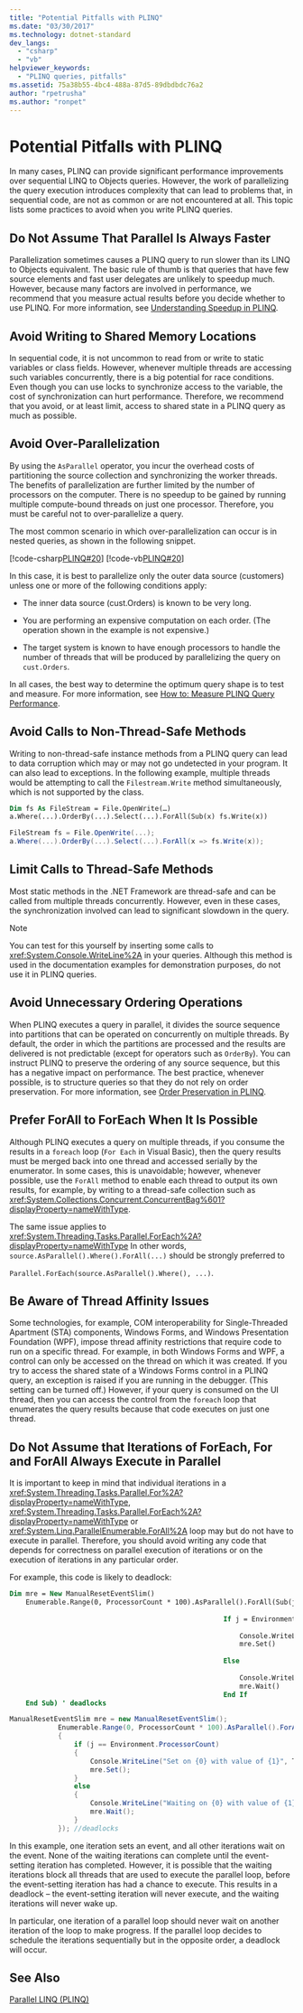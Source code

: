 ```yaml
---
title: "Potential Pitfalls with PLINQ"
ms.date: "03/30/2017"
ms.technology: dotnet-standard
dev_langs: 
  - "csharp"
  - "vb"
helpviewer_keywords: 
  - "PLINQ queries, pitfalls"
ms.assetid: 75a38b55-4bc4-488a-87d5-89dbdbdc76a2
author: "rpetrusha"
ms.author: "ronpet"
---
```

# Potential Pitfalls with PLINQ
In many cases, PLINQ can provide significant performance improvements over sequential LINQ to Objects queries. However, the work of parallelizing the query execution introduces complexity that can lead to problems that, in sequential code, are not as common or are not encountered at all. This topic lists some practices to avoid when you write PLINQ queries.  
  
## Do Not Assume That Parallel Is Always Faster  
 Parallelization sometimes causes a PLINQ query to run slower than its LINQ to Objects equivalent. The basic rule of thumb is that queries that have few source elements and fast user delegates are unlikely to speedup much. However, because many factors are involved in performance, we recommend that you measure actual results before you decide whether to use PLINQ. For more information, see [Understanding Speedup in PLINQ](../../../docs/standard/parallel-programming/understanding-speedup-in-plinq.md).  
  
## Avoid Writing to Shared Memory Locations  
 In sequential code, it is not uncommon to read from or write to static variables or class fields. However, whenever multiple threads are accessing such variables concurrently, there is a big potential for race conditions. Even though you can use locks to synchronize access to the variable, the cost of synchronization can hurt performance. Therefore, we recommend that you avoid, or at least limit, access to shared state in a PLINQ query as much as possible.  
  
## Avoid Over-Parallelization  
 By using the `AsParallel` operator, you incur the overhead costs of partitioning the source collection and synchronizing the worker threads. The benefits of parallelization are further limited by the number of processors on the computer. There is no speedup to be gained by running multiple compute-bound threads on just one processor. Therefore, you must be careful not to over-parallelize a query.  
  
 The most common scenario in which over-parallelization can occur is in nested queries, as shown in the following snippet.  
  
 [!code-csharp[PLINQ#20](../../../samples/snippets/csharp/VS_Snippets_Misc/plinq/cs/plinqsamples.cs#20)]
 [!code-vb[PLINQ#20](../../../samples/snippets/visualbasic/VS_Snippets_Misc/plinq/vb/plinq2_vb.vb#20)]  
  
 In this case, it is best to parallelize only the outer data source (customers) unless one or more of the following conditions apply:  
  
- The inner data source (cust.Orders) is known to be very long.  
  
- You are performing an expensive computation on each order. (The operation shown in the example is not expensive.)  
  
- The target system is known to have enough processors to handle the number of threads that will be produced by parallelizing the query on `cust.Orders`.  
  
 In all cases, the best way to determine the optimum query shape is to test and measure. For more information, see [How to: Measure PLINQ Query Performance](../../../docs/standard/parallel-programming/how-to-measure-plinq-query-performance.md).  
  
## Avoid Calls to Non-Thread-Safe Methods  
 Writing to non-thread-safe instance methods from a PLINQ query can lead to data corruption which may or may not go undetected in your program. It can also lead to exceptions. In the following example, multiple threads would be attempting to call the `Filestream.Write` method simultaneously, which is not supported by the class.  
  
```vb  
Dim fs As FileStream = File.OpenWrite(…)  
a.Where(...).OrderBy(...).Select(...).ForAll(Sub(x) fs.Write(x))  
```  
  
```csharp  
FileStream fs = File.OpenWrite(...);  
a.Where(...).OrderBy(...).Select(...).ForAll(x => fs.Write(x));  
```  
  
## Limit Calls to Thread-Safe Methods  
 Most static methods in the .NET Framework are thread-safe and can be called from multiple threads concurrently. However, even in these cases, the synchronization involved can lead to significant slowdown in the query.  
  
> [!NOTE]
>  You can test for this yourself by inserting some calls to <xref:System.Console.WriteLine%2A> in your queries. Although this method is used in the documentation examples for demonstration purposes, do not use it in PLINQ queries.  
  
## Avoid Unnecessary Ordering Operations  
 When PLINQ executes a query in parallel, it divides the source sequence into partitions that can be operated on concurrently on multiple threads. By default, the order in which the partitions are processed and the results are delivered is not predictable (except for operators such as `OrderBy`). You can instruct PLINQ to preserve the ordering of any source sequence, but this has a negative impact on performance. The best practice, whenever possible, is to structure queries so that they do not rely on order preservation. For more information, see [Order Preservation in PLINQ](../../../docs/standard/parallel-programming/order-preservation-in-plinq.md).  
  
## Prefer ForAll to ForEach When It Is Possible  
 Although PLINQ executes a query on multiple threads, if you consume the results in a `foreach` loop (`For Each` in Visual Basic), then the query results must be merged back into one thread and accessed serially by the enumerator. In some cases, this is unavoidable; however, whenever possible, use the `ForAll` method to enable each thread to output its own results, for example, by writing to a thread-safe collection such as <xref:System.Collections.Concurrent.ConcurrentBag%601?displayProperty=nameWithType>.  
  
 The same issue applies to <xref:System.Threading.Tasks.Parallel.ForEach%2A?displayProperty=nameWithType> In other words, `source.AsParallel().Where().ForAll(...)` should be strongly preferred to  
  
 `Parallel.ForEach(source.AsParallel().Where(), ...)`.  
  
## Be Aware of Thread Affinity Issues  
 Some technologies, for example, COM interoperability for Single-Threaded Apartment (STA) components, Windows Forms, and Windows Presentation Foundation (WPF), impose thread affinity restrictions that require code to run on a specific thread. For example, in both Windows Forms and WPF, a control can only be accessed on the thread on which it was created. If you try to access the shared state of a Windows Forms control in a PLINQ query, an exception is raised if you are running in the debugger. (This setting can be turned off.) However, if your query is consumed on the UI thread, then you can access the control from the `foreach` loop that enumerates the query results because that code executes on just one thread.  
  
## Do Not Assume that Iterations of ForEach, For and ForAll Always Execute in Parallel  
 It is important to keep in mind that individual iterations in a <xref:System.Threading.Tasks.Parallel.For%2A?displayProperty=nameWithType>, <xref:System.Threading.Tasks.Parallel.ForEach%2A?displayProperty=nameWithType> or <xref:System.Linq.ParallelEnumerable.ForAll%2A> loop may but do not have to execute in parallel. Therefore, you should avoid writing any code that depends for correctness on parallel execution of iterations or on the execution of iterations in any particular order.  
  
 For example, this code is likely to deadlock:  
  
```vb  
Dim mre = New ManualResetEventSlim()  
    Enumerable.Range(0, ProcessorCount * 100).AsParallel().ForAll(Sub(j)   
  
                                                     If j = Environment.ProcessorCount Then  
  
                                                         Console.WriteLine("Set on {0} with value of {1}", Thread.CurrentThread.ManagedThreadId, j)  
                                                         mre.Set()  
  
                                                     Else  
  
                                                         Console.WriteLine("Waiting on {0} with value of {1}", Thread.CurrentThread.ManagedThreadId, j)  
                                                         mre.Wait()  
                                                     End If  
    End Sub) ' deadlocks  
```  
  
```csharp  
ManualResetEventSlim mre = new ManualResetEventSlim();  
            Enumerable.Range(0, ProcessorCount * 100).AsParallel().ForAll((j) =>  
            {  
                if (j == Environment.ProcessorCount)  
                {  
                    Console.WriteLine("Set on {0} with value of {1}", Thread.CurrentThread.ManagedThreadId, j);  
                    mre.Set();  
                }  
                else  
                {  
                    Console.WriteLine("Waiting on {0} with value of {1}", Thread.CurrentThread.ManagedThreadId, j);  
                    mre.Wait();  
                }  
            }); //deadlocks  
```  
  
 In this example, one iteration sets an event, and all other iterations wait on the event. None of the waiting iterations can complete until the event-setting iteration has completed. However, it is possible that the waiting iterations block all threads that are used to execute the parallel loop, before the event-setting iteration has had a chance to execute. This results in a deadlock – the event-setting iteration will never execute, and the waiting iterations will never wake up.  
  
 In particular, one iteration of a parallel loop should never wait on another iteration of the loop to make progress. If the parallel loop decides to schedule the iterations sequentially but in the opposite order, a deadlock will occur.  
  
## See Also  
 [Parallel LINQ (PLINQ)](../../../docs/standard/parallel-programming/parallel-linq-plinq.md)
